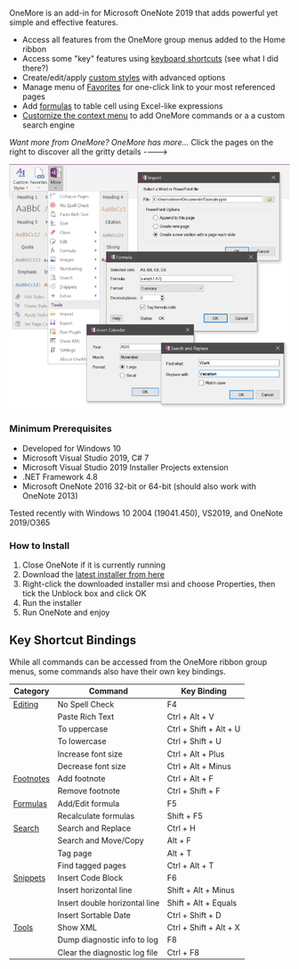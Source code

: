 OneMore is an add-in for Microsoft OneNote 2019 that adds powerful yet simple and effective features.

* Access all features from the OneMore group menus added to the Home ribbon
* Access some "key" features using [keyboard shortcuts](#keys) (see what I did there?)
* Create/edit/apply [custom styles](Custom-Styles) with advanced options
* Manage menu of [Favorites](Favorites) for one-click link to your most referenced pages
* Add [formulas](Formula-Commands) to table cell using Excel-like expressions
* [Customize the context menu](Settings) to add OneMore commands or a a custom search engine

*Want more from OneMore? OneMore has more...* Click the pages on the right to discover all the gritty details ---->

![Screenshot](images/Screenshot.png)

### Minimum Prerequisites
* Developed for Windows 10
* Microsoft Visual Studio 2019, C# 7
* Microsoft Visual Studio 2019 Installer Projects extension
* .NET Framework 4.8
* Microsoft OneNote 2016 32-bit or 64-bit (should also work with OneNote 2013)

Tested recently with Windows 10 2004 (19041.450), VS2019, and OneNote 2019/O365

### How to Install
1. Close OneNote if it is currently running
2. Download the [latest installer from here](https://github.com/stevencohn/OneMore/releases/latest)
3. Right-click the downloaded installer msi and choose Properties, then tick the Unblock box and click OK
4. Run the installer
5. Run OneNote and enjoy

<a name="keys"></a>
## Key Shortcut Bindings
While all commands can be accessed from the OneMore ribbon group menus, some
commands also have their own key bindings.

| Category    | Command                       | Key Binding |
| ----------- | ----------------------------- | ----------- |
| [Editing](../wiki/Edit-Commands) | No Spell Check | F4
|             | Paste Rich Text               | Ctrl + Alt + V
|             | To uppercase                  | Ctrl + Shift + Alt + U
|             | To lowercase                  | Ctrl + Shift + U
|             | Increase font size            | Ctrl + Alt + Plus
|             | Decrease font size            | Ctrl + Alt + Minus
| [Footnotes](../wiki/Footnote-Commands) | Add footnote | Ctrl + Alt + F
|             | Remove footnote               | Ctrl + Shift + F
| [Formulas](../wiki/Formula-Commands) | Add/Edit formula | F5
|             | Recalculate formulas          | Shift + F5
| [Search](../wiki/Search-Commands) | Search and Replace | Ctrl + H
|             | Search and Move/Copy          | Alt + F
|             | Tag page                      | Alt + T
|             | Find tagged pages             | Ctrl + Alt + T
| [Snippets](../wiki/Snippets-Commands) | Insert Code Block | F6
|             | Insert horizontal line        | Shift + Alt + Minus
|             | Insert double horizontal line | Shift + Alt + Equals
|             | Insert Sortable Date          | Ctrl + Shift + D
| [Tools](../wiki/Tools) | Show XML                      | Ctrl + Shift + Alt + X
|             | Dump diagnostic info to log   | F8
|             | Clear the diagnostic log file | Ctrl + F8